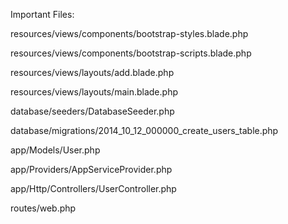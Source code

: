 Important Files:




resources/views/components/bootstrap-styles.blade.php

resources/views/components/bootstrap-scripts.blade.php

resources/views/layouts/add.blade.php

resources/views/layouts/main.blade.php

database/seeders/DatabaseSeeder.php

database/migrations/2014_10_12_000000_create_users_table.php

app/Models/User.php

app/Providers/AppServiceProvider.php

app/Http/Controllers/UserController.php

routes/web.php

